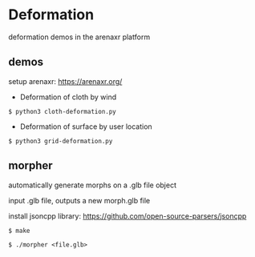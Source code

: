 # Deformation
deformation demos in the arenaxr platform

## demos
setup arenaxr: https://arenaxr.org/

- Deformation of cloth by wind

`$ python3 cloth-deformation.py`

- Deformation of surface by user location

 `$ python3 grid-deformation.py`

## morpher
automatically generate morphs on a .glb file object

input .glb file, outputs a new morph.glb file

install jsoncpp library: https://github.com/open-source-parsers/jsoncpp

`$ make`

`$ ./morpher <file.glb>`

